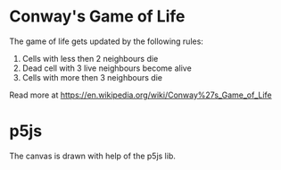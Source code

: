 # Conway's Game of Life

The game of life gets updated by the following rules:<br>
1. Cells with less then 2 neighbours die<br>
2. Dead cell with 3 live neighbours become alive<br>
3. Cells with more then 3 neighbours die<br>

Read more at https://en.wikipedia.org/wiki/Conway%27s_Game_of_Life

# p5js
The canvas is drawn with help of the p5js lib.

